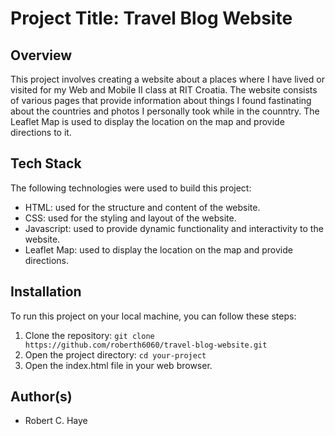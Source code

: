 # Project Title: Travel Blog Website

## Overview

This project involves creating a website about a places where I have lived or visited for my Web and Mobile II class at RIT Croatia. The website consists of various pages that provide information about things I found fastinating about the countries and photos I personally took while in the counntry. The Leaflet Map is used to display the location on the map and provide directions to it.

## Tech Stack

The following technologies were used to build this project:

* HTML: used for the structure and content of the website.
* CSS: used for the styling and layout of the website.
* Javascript: used to provide dynamic functionality and interactivity to the website.
* Leaflet Map: used to display the location on the map and provide directions.

## Installation

To run this project on your local machine, you can follow these steps:

1. Clone the repository: `git clone https://github.com/roberth6060/travel-blog-website.git`
2. Open the project directory: `cd your-project`
3. Open the index.html file in your web browser.

## Author(s)

* Robert C. Haye
